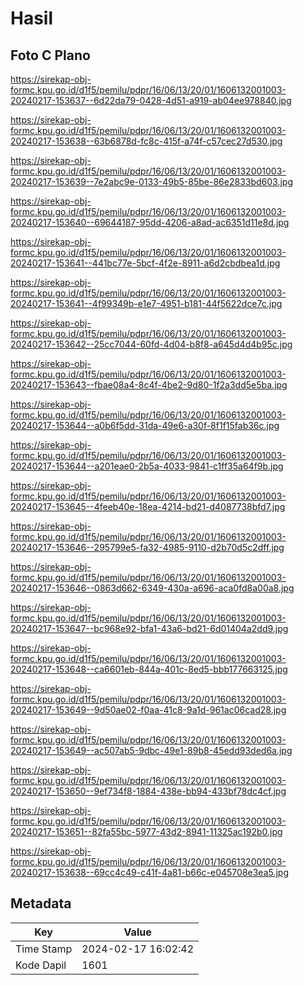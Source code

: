 # Hasil

## Foto C Plano

https://sirekap-obj-formc.kpu.go.id/d1f5/pemilu/pdpr/16/06/13/20/01/1606132001003-20240217-153637--6d22da79-0428-4d51-a919-ab04ee978840.jpg

https://sirekap-obj-formc.kpu.go.id/d1f5/pemilu/pdpr/16/06/13/20/01/1606132001003-20240217-153638--63b6878d-fc8c-415f-a74f-c57cec27d530.jpg

https://sirekap-obj-formc.kpu.go.id/d1f5/pemilu/pdpr/16/06/13/20/01/1606132001003-20240217-153639--7e2abc9e-0133-49b5-85be-86e2833bd603.jpg

https://sirekap-obj-formc.kpu.go.id/d1f5/pemilu/pdpr/16/06/13/20/01/1606132001003-20240217-153640--69644187-95dd-4206-a8ad-ac6351d11e8d.jpg

https://sirekap-obj-formc.kpu.go.id/d1f5/pemilu/pdpr/16/06/13/20/01/1606132001003-20240217-153641--441bc77e-5bcf-4f2e-8911-a6d2cbdbea1d.jpg

https://sirekap-obj-formc.kpu.go.id/d1f5/pemilu/pdpr/16/06/13/20/01/1606132001003-20240217-153641--4f99349b-e1e7-4951-b181-44f5622dce7c.jpg

https://sirekap-obj-formc.kpu.go.id/d1f5/pemilu/pdpr/16/06/13/20/01/1606132001003-20240217-153642--25cc7044-60fd-4d04-b8f8-a645d4d4b95c.jpg

https://sirekap-obj-formc.kpu.go.id/d1f5/pemilu/pdpr/16/06/13/20/01/1606132001003-20240217-153643--fbae08a4-8c4f-4be2-9d80-1f2a3dd5e5ba.jpg

https://sirekap-obj-formc.kpu.go.id/d1f5/pemilu/pdpr/16/06/13/20/01/1606132001003-20240217-153644--a0b6f5dd-31da-49e6-a30f-8f1f15fab36c.jpg

https://sirekap-obj-formc.kpu.go.id/d1f5/pemilu/pdpr/16/06/13/20/01/1606132001003-20240217-153644--a201eae0-2b5a-4033-9841-c1ff35a64f9b.jpg

https://sirekap-obj-formc.kpu.go.id/d1f5/pemilu/pdpr/16/06/13/20/01/1606132001003-20240217-153645--4feeb40e-18ea-4214-bd21-d4087738bfd7.jpg

https://sirekap-obj-formc.kpu.go.id/d1f5/pemilu/pdpr/16/06/13/20/01/1606132001003-20240217-153646--295799e5-fa32-4985-9110-d2b70d5c2dff.jpg

https://sirekap-obj-formc.kpu.go.id/d1f5/pemilu/pdpr/16/06/13/20/01/1606132001003-20240217-153646--0863d662-6349-430a-a696-aca0fd8a00a8.jpg

https://sirekap-obj-formc.kpu.go.id/d1f5/pemilu/pdpr/16/06/13/20/01/1606132001003-20240217-153647--bc968e92-bfa1-43a6-bd21-6d01404a2dd9.jpg

https://sirekap-obj-formc.kpu.go.id/d1f5/pemilu/pdpr/16/06/13/20/01/1606132001003-20240217-153648--ca6601eb-844a-401c-8ed5-bbb177663125.jpg

https://sirekap-obj-formc.kpu.go.id/d1f5/pemilu/pdpr/16/06/13/20/01/1606132001003-20240217-153649--9d50ae02-f0aa-41c8-9a1d-961ac06cad28.jpg

https://sirekap-obj-formc.kpu.go.id/d1f5/pemilu/pdpr/16/06/13/20/01/1606132001003-20240217-153649--ac507ab5-9dbc-49e1-89b8-45edd93ded6a.jpg

https://sirekap-obj-formc.kpu.go.id/d1f5/pemilu/pdpr/16/06/13/20/01/1606132001003-20240217-153650--9ef734f8-1884-438e-bb94-433bf78dc4cf.jpg

https://sirekap-obj-formc.kpu.go.id/d1f5/pemilu/pdpr/16/06/13/20/01/1606132001003-20240217-153651--82fa55bc-5977-43d2-8941-11325ac192b0.jpg

https://sirekap-obj-formc.kpu.go.id/d1f5/pemilu/pdpr/16/06/13/20/01/1606132001003-20240217-153638--69cc4c49-c41f-4a81-b66c-e045708e3ea5.jpg


## Metadata

| Key        | Value               |
| ---------- | ------------------- |
| Time Stamp | 2024-02-17 16:02:42 |
| Kode Dapil | 1601                |



